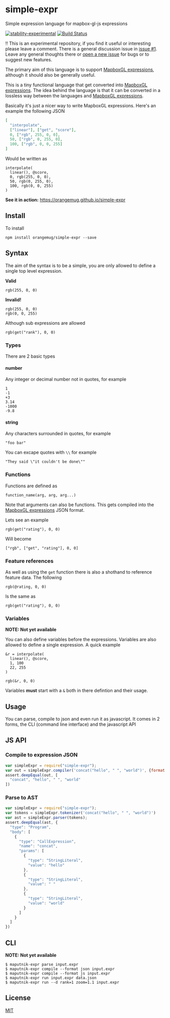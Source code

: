 # simple-expr
Simple expression language for mapbox-gl-js expressions

[![stability-experimental](https://img.shields.io/badge/stability-experimental-orange.svg)][stability]
[![Build Status](https://circleci.com/gh/orangemug/simple-expr.png?style=shield)][circleci]

[stability]:   https://github.com/orangemug/stability-badges#experimental
[circleci]:    https://circleci.com/gh/orangemug/simple-expr

‼️ This is an experimental repository, if you find it useful or interesting please leave a comment. There is a general discussion issue in [issue #1](https://github.com/orangemug/simple-expr/issues/1). Leave any general thoughts there or [open a new issue](https://github.com/orangemug/simple-expr/issues/new) for bugs or to suggest new features.



The primary aim of this language is to support [MapboxGL expressions][mapbox-gl-expressions], although it should also be generally useful.

This is a tiny functional language that get converted into [MapboxGL expressions][mapbox-gl-expressions]. The idea behind the language is that it can be converted in a lossless way between the languages and [MapboxGL expressions][mapbox-gl-expressions].


Basically it's just a nicer way to write MapboxGL expressions. Here's an example the following JSON

```json
[
  "interpolate",
  ["linear"], ["get", "score"],
  0, ["rgb", 255, 0, 0],
  50, ["rgb", 0, 255, 0],
  100, ["rgb", 0, 0, 255]
]
```

Would be written as

```
interpolate(
  linear(), @score,
  0, rgb(255, 0, 0),
  50, rgb(0, 255, 0),
  100, rgb(0, 0, 255)
)
```

**See it in action:** <https://orangemug.github.io/simple-expr>


## Install
To install

```
npm install orangemug/simple-expr --save
```


## Syntax
The aim of the syntax is to be a simple, you are only allowed to define a single top level expression.

**Valid**
```
rgb(255, 0, 0)
```

**Invalid!**
```
rgb(255, 0, 0)
rgb(0, 0, 255)
```

Although sub expressions are allowed

```
rgb(get("rank"), 0, 0)
```


### Types
There are 2 basic types


#### number
Any integer or decimal number not in quotes, for example

```
1
-1
+3
3.14
-1000
-9.8
```


#### string
Any characters surrounded in quotes, for example

```
"foo bar"
```

You can excape quotes with `\\` for example

```
"They said \"it couldn't be done\""
```


### Functions
Functions are defined as

```
function_name(arg, arg, arg...)
```

Note that arguments can also be functions. This gets compiled into the [MapboxGL expressions][mapbox-gl-expressions] JSON format.

Lets see an example

```
rgb(get("rating"), 0, 0)
```

Will become

```
["rgb", ["get", "rating"], 0, 0]
```


### Feature references
As well as using the `get` function there is also a shothand to reference feature data. The following

```
rgb(@rating, 0, 0)
```

Is the same as

```
rgb(get("rating"), 0, 0)
```


### Variables
**NOTE: Not yet available**

You can also define variables before the expressions. Variables are also allowed to define a single expression. A quick example

```
&r = interpolate(
  linear(), @score,
  1, 100
  22, 255
)

rgb(&r, 0, 0)
```

Variables **must** start with a `&` both in there defintion and their usage.


## Usage
You can parse, compile to json and even run it as javascript. It comes in 2 forms, the CLI (command line interface) and the javascript API


## JS API

### Compile to expression JSON
```js
var simpleExpr = require("simple-expr");
var out = simpleExpr.compiler('concat("hello", " ", "world")', {format: "json"})
assert.deepEqual(out, [
  "concat", "hello", " ", "world"
])
```

### Parse to AST

```js
var simpleExpr = require("simple-expr");
var tokens = simpleExpr.tokenizer('concat("hello", " ", "world")')
var ast = simpleExpr.parser(tokens);
assert.deepEqual(ast, {
  "type": "Program",
  "body": [
    {
      "type": "CallExpression",
      "name": "concat",
      "params": [
        {
          "type": "StringLiteral",
          "value": "hello"
        },
        {
          "type": "StringLiteral",
          "value": " "
        },
        {
          "type": "StringLiteral",
          "value": "world"
        }
      ]
    }
  ]
})
```


## CLI
**NOTE: Not yet available**

```
$ maputnik-expr parse input.expr
$ maputnik-expr compile --format json input.expr
$ maputnik-expr compile --format js input.expr
$ maputnik-expr run input.expr data.json
$ maputnik-expr run --d rank=1 zoom=1.1 input.expr
```


## License
[MIT](LICENSE)

[mapbox-gl-expressions]: (https://www.mapbox.com/mapbox-gl-js/style-spec#expressions)
